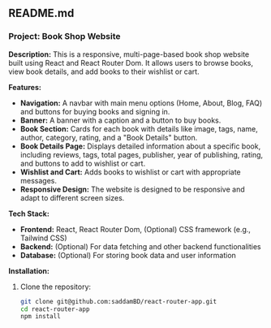 ## **README.md**

### **Project: Book Shop Website**

**Description:**
This is a responsive, multi-page-based book shop website built using React and React Router Dom. It allows users to browse books, view book details, and add books to their wishlist or cart.

**Features:**

- **Navigation:** A navbar with main menu options (Home, About, Blog, FAQ) and buttons for buying books and signing in.
- **Banner:** A banner with a caption and a button to buy books.
- **Book Section:** Cards for each book with details like image, tags, name, author, category, rating, and a "Book Details" button.
- **Book Details Page:** Displays detailed information about a specific book, including reviews, tags, total pages, publisher, year of publishing, rating, and buttons to add to wishlist or cart.
- **Wishlist and Cart:** Adds books to wishlist or cart with appropriate messages.
- **Responsive Design:** The website is designed to be responsive and adapt to different screen sizes.

**Tech Stack:**

- **Frontend:** React, React Router Dom, (Optional) CSS framework (e.g., Tailwind CSS)
- **Backend:** (Optional) For data fetching and other backend functionalities
- **Database:** (Optional) For storing book data and user information

**Installation:**

1. Clone the repository:
   ```bash
   git clone git@github.com:saddamBD/react-router-app.git
   cd react-router-app
   npm install
   ```
